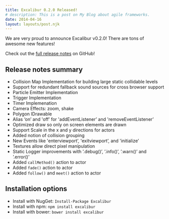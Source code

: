 ```yaml
---
title: Excalibur 0.2.0 Released!
# description: This is a post on My Blog about agile frameworks.
date: 2014-04-16
layout: layouts/post.njk
---
```


We are very proud to announce Excalibur v0.2.0! There are tons of awesome new features!

Check out the [full release notes](https://href.li/?https://github.com/excaliburjs/Excalibur/releases/tag/v0.2.0) on GitHub!

## Release notes summary

- Collision Map Implementation for building large static collidable levels
- Support for redundant fallback sound sources for cross browser support
- Particle Emitter Implementation
- Trigger Implementation
- Timer Implemenation
- Camera Effects: zoom, shake
- Polygon IDrawable
- Alias ‘on’ and 'off’ for 'addEventListener’ and 'removeEventListener’
- Optimized draw so only on screen elements are drawn
- Support Scale in the x and y directions for actors
- Added notion of collision grouping
- New Events like 'enterviewport’, 'exitviewport’, and 'initialize’
- Textures allow direct pixel manipulation
- Static Logger improvements with ’.debug()’, ’.info()’, ’.warn()’ and ’.error()’
- Added `callMethod()` action to actor
- Added `fade()` action to actor
- Added `follow()` and `meet()` action to actor

## Installation options

- Install with NugGet: `Install-Package Excalibur`
- Install with npm: `npm install excalibur`
- Install with bower: `bower install excalibur`
